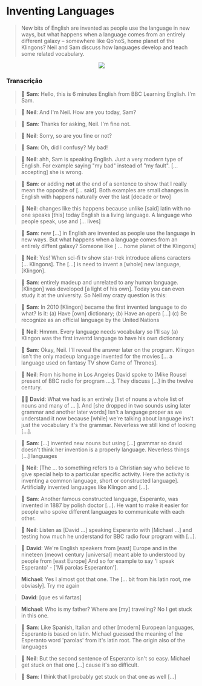 
# Inventing Languages

> New bits of English are invented as people use the language in new ways, but what happens when a language comes from an entirely different galaxy – somewhere like Qo’noS, home planet of the Klingons? Neil and Sam discuss how languages develop and teach some related vocabulary.

<p align="center">
 <a href="https://www.bbc.co.uk/learningenglish/oromo/features/6-minute-english_2022/ep-220113">
  <img src="https://img.shields.io/badge/LISTEN TO PODCAST-2962FF?style=for-the-badge"/>
 </a>
</p>




### Transcrição

> :woman: **Sam**: Hello, this is 6 minutes English from BBC Learning English.
I'm Sam.

> :man: **Neil**: And I'm Neil. 
How are you today, Sam?

> :woman: **Sam**: Thanks for asking, Neil. 
I'm fine not. 

> :man: **Neil**: Sorry, so are you fine or not?

> :woman: **Sam**: Oh, did I confusy? My bad!

> :man: **Neil**: ahh, Sam is speaking English. 
Just a very modern type of English. 
For example saying "my bad" instead of "my fault".
[... accepting] she is wrong.

> :woman: **Sam**: or adding __not__ at the end of a sentence to show that 
I really mean the opposite of [... said].
Both examples are small changes in English with happens naturally over the last [decade or two]

> :man: **Neil**: changes like this happens because unlike [said] latin with no one speaks [this] today
English is a living language.
 A language who people speak, use and [... lives]

> :woman: **Sam**: new [...] in English are invented as people use the language in new ways.
But what happens when a language comes from an entirely diffent galaxy?
Someone like [ ... home planet of the Klingons]

> :man: **Neil**: Yes! When sci-fi tv show star-trek introduce aliens caracters [... Klingons].
The [...] is need to invent a [whole] new language, [Klingon].

> :woman: **Sam**: entirely madeup and unrelated to any human language.
[Klingon] was developed [a light of his own]. 
Today you can even study it at the university. 
So Neil my crazy question is this:

> :woman: **Sam**: In 2010 [Klingon] became the first invented language to do what? Is it:
(a) Have [own] dictionary; 
(b) Have an opera [...]
(c) Be recognize as an official language by the United Nations

> :man: **Neil**: Hmmm. Every language needs vocabulary so I'll say (a) Klingon was the first inventd language to have his own dictionary

> :woman: **Sam**: Okay, Neil. I'll reveal the answer later on the program. 
> Klingon isn't the only madeup language invented for the movies [... a language used on fantasy TV show Game of Thrones].

> :man: **Neil**: From his home in Los Angeles David spoke to [Mike Rousel present of BBC radio for program ....]. They discuss [...] in the twelve century.

> 👷‍♂️ **David**: What we had is an entirely [list of nouns a whole list of nouns and many of ... ]. And [she dropped in two sounds using later grammar and another later words] Isn't a language proper as we understand it now because [while] we're talking about language ins't just the vocabulary it's the grammar. Neverless we still kind of looking [...].

> :woman: **Sam**: [...] invented new nouns but using [...] grammar so david doesn't think her invention is a properly language.
Neverless things [...] languages

> :man: **Neil**: [The ... to something refers to a Christian say who believe to give special help to a particular specific activity.
Here the activity is inventing a common language, short or constructed language].
Artificially invented languages like Klingon and [...].

> :woman: **Sam**: Another famous constructed language, Esperanto, was invented in 1887 by polish doctor [...].
He want to make it easier for people who spoke different languages to communicate with each other.

> :man: **Neil**: Listen as [David ...] speaking Esperanto with [Michael ...] and testing how much he understand for BBC radio four program with [...].

> 👷 **David**: We're English speakers from [east] Europe and in the nineteen (meow) century [universal] meant able to understood by people from [east Europe] And so for example to say 'I speak Esperanto' - ['Mi parolas Esperanton'].

> **Michael**: Yes I almost got that one. The [... bit from his latin root, me obviasly]. Try me again

> **David**: [que es vi fartas]

> **Michael**: Who is my father? Where are [my] traveling? No I get stuck in this one.

> :woman: **Sam**: Like Spanish, Italian and other [modern] European languages, Esperanto is based on latin.
Michael guessed the meaning of the Esperanto word 'parolas' from it's latin root. The origin also of the languages

> :man: **Neil**: But the second sentence of Esperanto isn't so easy.
Michael get stuck on that one [...] cause it's so difficult.

> :woman: **Sam**: I think that I probably get stuck on that one as well [...]
